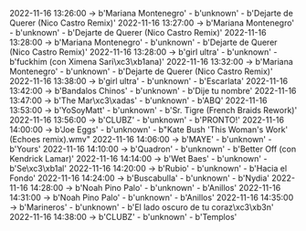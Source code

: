 2022-11-16 13:26:00 -> b'Mariana Montenegro' - b'unknown' - b'Dejarte de Querer (Nico Castro Remix)'
2022-11-16 13:27:00 -> b'Mariana Montenegro' - b'unknown' - b'Dejarte de Querer (Nico Castro Remix)'
2022-11-16 13:28:00 -> b'Mariana Montenegro' - b'unknown' - b'Dejarte de Querer (Nico Castro Remix)'
2022-11-16 13:28:00 -> b'girl ultra' - b'unknown' - b'fuckhim (con Ximena Sari\xc3\xb1ana)'
2022-11-16 13:32:00 -> b'Mariana Montenegro' - b'unknown' - b'Dejarte de Querer (Nico Castro Remix)'
2022-11-16 13:38:00 -> b'girl ultra' - b'unknown' - b'Escarlata'
2022-11-16 13:42:00 -> b'Bandalos Chinos' - b'unknown' - b'Dije tu nombre'
2022-11-16 13:47:00 -> b'The Mar\xc3\xadas' - b'unknown' - b'ABQ'
2022-11-16 13:53:00 -> b'YoSoyMatt' - b'unknown' - b'Sr. Tigre (French Braids Rework)'
2022-11-16 13:56:00 -> b'CLUBZ' - b'unknown' - b'PRONTO!'
2022-11-16 14:00:00 -> b'Joe Eggs' - b'unknown' - b"Kate Bush 'This Woman's Work' (Echoes remix).wmv"
2022-11-16 14:06:00 -> b'MAYE' - b'unknown' - b'Yours'
2022-11-16 14:10:00 -> b'Quadron' - b'unknown' - b'Better Off (con Kendrick Lamar)'
2022-11-16 14:14:00 -> b'Wet Baes' - b'unknown' - b'Se\xc3\xb1al'
2022-11-16 14:20:00 -> b'Rubio' - b'unknown' - b'Hacia el Fondo'
2022-11-16 14:24:00 -> b'Buscabulla' - b'unknown' - b'Nydia'
2022-11-16 14:28:00 -> b'Noah Pino Palo' - b'unknown' - b'Anillos'
2022-11-16 14:31:00 -> b'Noah Pino Palo' - b'unknown' - b'Anillos'
2022-11-16 14:35:00 -> b'Marineros' - b'unknown' - b'El lado oscuro de tu coraz\xc3\xb3n'
2022-11-16 14:38:00 -> b'CLUBZ' - b'unknown' - b'Templos'
